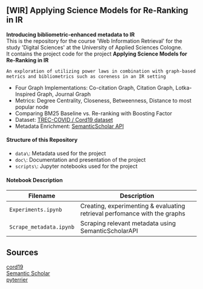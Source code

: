 ## [WIR] Applying Science Models for Re-Ranking in IR  
**Introducing bibliometric-enhanced metadata to IR**  
This is the repository for the course 'Web Information Retrieval' for the study 'Digital Sciences' at the University of Applied Sciences Cologne.   
It contains the project code for the project **Applying Science Models for Re-Ranking in IR**
  
```An exploration of utilizing power laws in combination with graph-based metrics and bibliometrics such as coreness in an IR setting```
* Four Graph Implementations: Co-citation Graph, Citation Graph, Lotka-Inspired Graph, Journal Graph
* Metrics: Degree Centrality, Closeness, Betweenness, Distance to most popular node
* Comparing BM25 Baseline vs. Re-ranking with Boosting Factor
* Dataset: [TREC-COVID / Cord19 dataset](https://ir-datasets.com/cord19.html)  
* Metadata Enrichment: [SemanticScholar API](https://www.semanticscholar.org/product/api)



#### Structure of this Repository
* `data\`: Metadata used for the project
* `doc\`: Documentation and presentation of the project
* `scripts\`: Jupyter notebooks used for the project

#### Notebook Description
| Filename                    | Description                                                                                                                                                         |
| --------------------------- | ------------------------------------------------------------------------------------------------------------------------------------------------------------------- |
| `Experiments.ipynb` | Creating, experimenting & evaluating retrieval perfomance with the graphs |
| `Scrape_metadata.ipynb` | Scraping relevant metadata using SemanticScholarAPI|


## Sources 
[cord19](https://ir-datasets.com/cord19.html)  
[Semantic Scholar](https://www.semanticscholar.org/)  
[pyterrier](https://github.com/terrier-org/pyterrier)  
